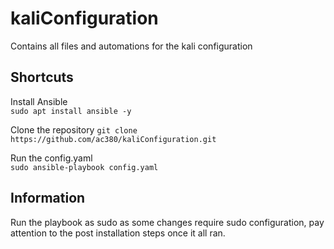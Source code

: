 # kaliConfiguration
Contains all files and automations for the kali configuration

## Shortcuts
Install Ansible  
```sudo apt install ansible -y```

Clone the repository
```git clone https://github.com/ac380/kaliConfiguration.git```

Run the config.yaml  
```sudo ansible-playbook config.yaml```

## Information
Run the playbook as sudo as some changes require sudo configuration, pay attention to the post installation steps once it all ran.
